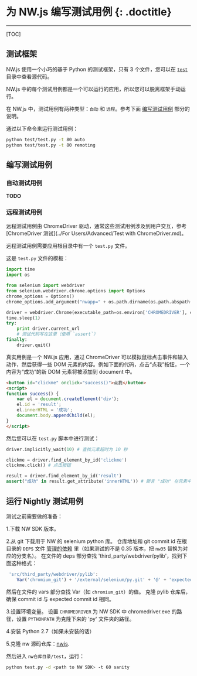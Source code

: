 # 为 NW.js 编写测试用例 {: .doctitle}
---

[TOC]

## 测试框架

NW.js 使用一个小巧的基于 Python 的测试框架，只有 3 个文件，您可以在 [`test`](https://github.com/nwjs/nw.js/tree/nw13/test) 目录中查看源代码。

NW.js 中的每个测试用例都是一个可以运行的应用，所以您可以脱离框架手动运行。

在 NW.js 中，测试用例有两种类型：`自动` 和 `远程`。参考下面 [编写测试用例](#编写测试用例) 部分的说明。

通过以下命令来运行测试用例：

```bash
python test/test.py -t 80 auto
python test/test.py -t 80 remoting
```

<span id="编写测试用例"></span>
## 编写测试用例

### 自动测试用例

**TODO**

### 远程测试用例

远程测试用例由 ChromeDriver 驱动，通常这些测试用例涉及到用户交互，参考[ChromeDriver 测试](../For Users/Advanced/Test with ChromeDriver.md)。

远程测试用例需要应用根目录中有一个 `test.py` 文件。

这是 `test.py` 文件的模板：

```python
import time
import os

from selenium import webdriver
from selenium.webdriver.chrome.options import Options
chrome_options = Options()
chrome_options.add_argument("nwapp=" + os.path.dirname(os.path.abspath(__file__)))

driver = webdriver.Chrome(executable_path=os.environ['CHROMEDRIVER'], chrome_options=chrome_options)
time.sleep(1)
try:
    print driver.current_url
    # 测试代码写在这里（使用 `assert`）
finally:
    driver.quit()
```

真实用例是一个 NW.js 应用，通过 ChromeDriver 可以模拟鼠标点击事件和输入动作，然后获得一些 DOM 元素的内容。例如下面的代码，点击“点我”按钮，一个内容为“成功”的新 DOM 元素将被添加到 document 中。

```html
<button id="clickme" onclick="success()">点我</button>
<script>
function success() {
    var el = document.createElement('div');
    el.id = 'result';
    el.innerHTML = '成功';
    document.body.appendChild(el);
}
</script>
```

然后您可以在 `test.py` 脚本中进行测试：

```python
driver.implicitly_wait(10) # 查找元素超时为 10 秒

clickme = driver.find_element_by_id('clickme')
clickme.click() # 点击按钮

result = driver.find_element_by_id('result')
assert("成功" in result.get_attribute('innerHTML')) # 断言 "成功" 在元素中
```
## 运行 Nightly 测试用例

测试之前需要做的准备：

1.下载 NW SDK 版本。

2.从 git 下载用于 NW 的 selenium python 库。
仓库地址和 git commit id 在根目录的 `DEPS` 文件 [管理的依赖](https://github.com/nwjs/nw.js/blob/nw35/DEPS) 里（如果测试的不是 0.35 版本，把 `nw35` 替换为对应的分支名）。
在文件的 deps 部分查找 'third_party/webdriver/pylib'，找到下面这种格式：
```js
 'src/third_party/webdriver/pylib':
    Var('chromium_git') + '/external/selenium/py.git' + '@' + 'expected commit id',
``` 
然后在文件的 vars 部分查找 Var（如 `chromium_git`）的值。
克隆 pylib 仓库后，确保 commit id 与 expected commit id 相同。

3.设置环境变量。
设置 `CHROMEDRIVER` 为 NW SDK 中 chromedriver.exe 的路径，设置 `PYTHONPATH` 为克隆下来的 'py' 文件夹的路径。

4.安装 Python 2.7（如果未安装的话）

5.克隆 nw 源码仓库：[nwjs](https://github.com/nwjs/nw.js).

然后进入 `nw仓库目录/test`，运行：
```bash
python test.py -d <path to NW SDK> -t 60 sanity
```
